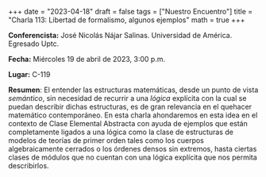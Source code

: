 +++
date  = "2023-04-18"
draft = false
tags  = ["Nuestro Encuentro"]
title = "Charla 113: Libertad de formalismo, algunos ejemplos"
math  = true
+++


**Conferencista:**  José Nicolás Nájar Salinas. Universidad de América. Egresado Uptc.

**Fecha:** Miércoles 19 de abril de 2023, 3:00 p.m.

**Lugar:** C-119

**Resumen**: El entender las estructuras matemáticas, desde un punto de vista *semántico*, sin necesidad de recurrir a una *lógica* explícita con la cual se puedan describir dichas estructuras, es de gran relevancia en el quehacer matemático contemporáneo. En esta charla ahondaremos en esta idea en el contexto de Clase Elemental Abstracta con ayuda de ejemplos que están completamente ligados a una lógica como la clase de estructuras de modelos de teorías de primer orden tales como los cuerpos algebraicamente cerrados o los órdenes densos sin extremos, hasta ciertas clases de módulos que no cuentan con una lógica explícita que nos permita describirlos.
